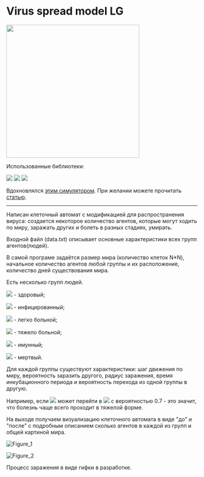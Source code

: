# Virus spread model LG

<img src="https://media.giphy.com/media/dVuyBgq2z5gVBkFtDc/giphy.gif" width = 350px />

Использованные библиотеки:

![](https://img.shields.io/badge/random-grey?style=flat-square) ![](https://img.shields.io/badge/matplotlib-blue?style=flat-square&logo=matplotlib) ![](https://img.shields.io/badge/numpy-green?style=flat-square&logo=numpy)

Вдохновлялся [этим симулятором](https://tachyondecay.github.io/epidemic-simulator/). При желании можете прочитать [статью](https://nplus1.ru/material/2019/12/26/epidemic-math).

***

Написан клеточный автомат с модификацией для распространения вируса: создается некоторое количество агентов, которые могут ходить по миру, заражать других и болеть в разных стадиях, умирать.

Входной файл (data.txt) описывает основные характеристики всех групп агентов(людей).

В самой програме задаётся размер мира (количество клеток N*N), начальное количество агентов любой группы и их расположение, количество дней существования мира.

Есть несколько групп людей.

![](https://img.shields.io/badge/0-008000?style=plastic) - здоровый;

![](https://img.shields.io/badge/1-ff0000?style=plastic) - инфицированный;

![](https://img.shields.io/badge/2-ff1493?style=plastic) - легко больной;

![](https://img.shields.io/badge/3-000000?style=plastic) - тяжело больной;

![](https://img.shields.io/badge/4-0000ff?style=plastic) - имунный;

![](https://img.shields.io/badge/5-blue?style=plastic) - мертвый.

Для каждой группы существуют характеристики: шаг движения по миру, вероятность заразить другого, радиус заражения, время инкубационного периода и вероятность перехода из одной группы в другую. 

Например, если ![](https://img.shields.io/badge/1-ff0000?style=plastic) может перейти в ![](https://img.shields.io/badge/3-000000?style=plastic) с вероятностью 0.7 - это значит, что болезнь чаще всего проходит в тяжелой форме.

На выходе получаем визуализацию клеточного автомата в виде "до" и "после" с подробным описанием сколько агентов в каждой из групп и общей картиной мира.

![Figure_1](https://github.com/ArT669/pet_projects/assets/120614279/640f29d9-c589-4268-a14e-2a41a50d004b)

![Figure_2](https://github.com/ArT669/pet_projects/assets/120614279/eae84353-ae7e-4ba1-a219-de42388e4146)


Процесс заражения в виде гифки в разработке.



